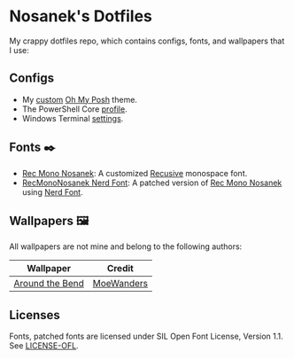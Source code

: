 # Nosanek's Dotfiles

My crappy dotfiles repo, which contains configs, fonts, and wallpapers that I use:

## Configs

- My [custom](oh-my-posh/nosanek.omp.yaml) [Oh My Posh](https://ohmyposh.dev) theme.
- The PowerShell Core [profile](windows/powershell/).
- Windows Terminal [settings](windows/windows-terminal/).

## Fonts ✒️

- [Rec Mono Nosanek](fonts/RecMonoNosanek/): A customized [Recusive](https://www.recursive.design) monospace font.
- [RecMonoNosanek Nerd Font](fonts/RecMonoNosanekNerdFont/): A patched version of [Rec Mono Nosanek](fonts/RecMonoNosanek/) using [Nerd Font](https://github.com/ryanoasis/nerd-fonts).

## Wallpapers 🖼️

All wallpapers are not mine and belong to the following authors:

|                     Wallpaper                     |                    Credit                    |
| :-----------------------------------------------: | :------------------------------------------: |
| [Around the Bend](wallpapers/around-the-bend.jpg) | [MoeWanders](https://twitter.com/moewanders) |

## Licenses

Fonts, patched fonts are licensed under SIL Open Font License, Version 1.1.
See [LICENSE-OFL](LICENSE-OFL).

